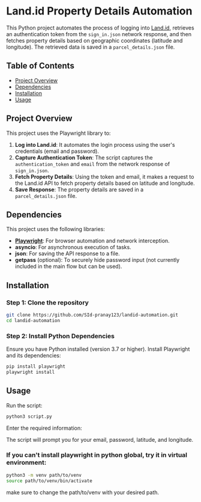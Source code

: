 # Land.id Property Details Automation

This Python project automates the process of logging into [Land.id](https://land.id/), retrieves an authentication token from the `sign_in.json` network response, and then fetches property details based on geographic coordinates (latitude and longitude). The retrieved data is saved in a `parcel_details.json` file.

## Table of Contents
- [Project Overview](#project-overview)
- [Dependencies](#dependencies)
- [Installation](#installation)
- [Usage](#usage)

## Project Overview

This project uses the Playwright library to:
1. **Log into Land.id**: It automates the login process using the user's credentials (email and password).
2. **Capture Authentication Token**: The script captures the `authentication_token` and `email` from the network response of `sign_in.json`.
3. **Fetch Property Details**: Using the token and email, it makes a request to the Land.id API to fetch property details based on latitude and longitude.
4. **Save Response**: The property details are saved in a `parcel_details.json` file.

## Dependencies

This project uses the following libraries:
- **[Playwright](https://playwright.dev/python/docs/intro)**: For browser automation and network interception.
- **asyncio**: For asynchronous execution of tasks.
- **json**: For saving the API response to a file.
- **getpass** (optional): To securely hide password input (not currently included in the main flow but can be used).

## Installation

### Step 1: Clone the repository
```bash
git clone https://github.com/SId-pranay123/landid-automation.git
cd landid-automation
```
### Step 2: Install Python Dependencies

Ensure you have Python installed (version 3.7 or higher).
Install Playwright and its dependencies:
```bash
pip install playwright
playwright install
```

## Usage

Run the script:
```bash
python3 script.py
```

Enter the required information:

The script will prompt you for your email, password, latitude, and longitude.


### If you can't install playwright in python global, try it in virtual environment: 

```bash
python3 -m venv path/to/venv
source path/to/venv/bin/activate
```

make sure to change the path/to/venv with your desired path. 